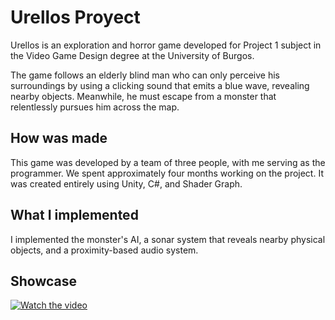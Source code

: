 # Urellos Proyect
Urellos is an exploration and horror game developed for Project 1 subject in the Video Game Design degree at the University of Burgos.

The game follows an elderly blind man who can only perceive his surroundings by using a clicking sound that emits a blue wave, revealing nearby objects. Meanwhile, he must escape from a monster that relentlessly pursues him across the map.

## How was made
This game was developed by a team of three people, with me serving as the programmer. We spent approximately four months working on the project. It was created entirely using Unity, C#, and Shader Graph.

## What I implemented
I implemented the monster's AI, a sonar system that reveals nearby physical objects, and a proximity-based audio system.

## Showcase
[![Watch the video](https://img.youtube.com/vi/XYrBLakTYBo/maxresdefault.jpg)](https://youtu.be/XYrBLakTYBo)

